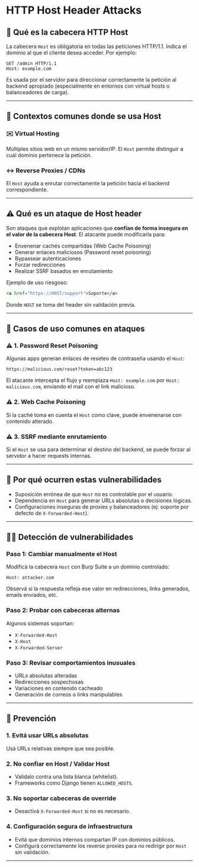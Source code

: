 # HTTP Host Header Attacks&#x20;

## 🔐 Qué es la cabecera HTTP Host

La cabecera `Host` es obligatoria en todas las peticiones HTTP/1.1. Indica el dominio al que el cliente desea acceder. Por ejemplo:

```
GET /admin HTTP/1.1
Host: example.com
```

Es usada por el servidor para direccionar correctamente la petición al backend apropiado (especialmente en entornos con virtual hosts o balanceadores de carga).

---

## 🧵 Contextos comunes donde se usa Host

### ✉️ Virtual Hosting

Múltiples sitios web en un mismo servidor/IP. El `Host` permite distinguir a cuál dominio pertenece la petición.

### ↔️ Reverse Proxies / CDNs

El `Host` ayuda a enrutar correctamente la petición hacia el backend correspondiente.

---

## ⚠️ Qué es un ataque de Host header

Son ataques que explotan aplicaciones que **confían de forma insegura en el valor de la cabecera Host**. El atacante puede modificarla para:

* Envenenar cachés compartidas (Web Cache Poisoning)
* Generar enlaces maliciosos (Password reset poisoning)
* Bypassear autenticaciones
* Forzar redirecciones
* Realizar SSRF basados en enrutamiento

Ejemplo de uso riesgoso:

```html
<a href="https://HOST/support">Soporte</a>
```

Donde `HOST` se toma del header sin validación previa.

---

## 🔎 Casos de uso comunes en ataques

### ⚠️ 1. Password Reset Poisoning

Algunas apps generan enlaces de reseteo de contraseña usando el `Host`:

```
https://malicious.com/reset?token=abc123
```

El atacante intercepta el flujo y reemplaza `Host: example.com` por `Host: malicious.com`, enviando el mail con el link malicioso.

### ⚠️ 2. Web Cache Poisoning

Si la caché toma en cuenta el `Host` como clave, puede envenenarse con contenido alterado.

### ⚠️ 3. SSRF mediante enrutamiento

Si el `Host` se usa para determinar el destino del backend, se puede forzar al servidor a hacer requests internas.

---

## 🧪 Por qué ocurren estas vulnerabilidades

* Suposición errónea de que `Host` no es controlable por el usuario.
* Dependencia en `Host` para generar URLs absolutas o decisiones lógicas.
* Configuraciones inseguras de proxies y balanceadores (ej: soporte por defecto de `X-Forwarded-Host`).

---

## 🥷🏻 Detección de vulnerabilidades

### Paso 1: Cambiar manualmente el Host

Modificá la cabecera `Host` con Burp Suite a un dominio controlado:

```
Host: attacker.com
```

Observá si la respuesta refleja ese valor en redirecciones, links generados, emails enviados, etc.

### Paso 2: Probar con cabeceras alternas

Algunos sistemas soportan:

* `X-Forwarded-Host`
* `X-Host`
* `X-Forwarded-Server`

### Paso 3: Revisar comportamientos inusuales

* URLs absolutas alteradas
* Redirecciones sospechosas
* Variaciones en contenido cacheado
* Generación de correos o links manipulables

---

## 🚀 Prevención

### 1. Evitá usar URLs absolutas

Usá URLs relativas siempre que sea posible.

### 2. No confiar en Host / Validar Host

* Validalo contra una lista blanca (whitelist).
* Frameworks como Django tienen `ALLOWED_HOSTS`.

### 3. No soportar cabeceras de override

* Desactivá `X-Forwarded-Host` si no es necesario.

### 4. Configuración segura de infraestructura

* Evitá que dominios internos compartan IP con dominios públicos.
* Configurá correctamente los reverse proxies para no redirigir por `Host` sin validación.

---

